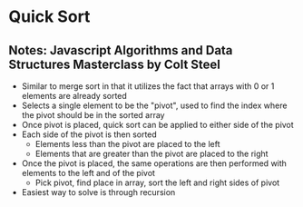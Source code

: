 # Quick Sort

## Notes: Javascript Algorithms and Data Structures Masterclass by Colt Steel

- Similar to merge sort in that it utilizes the fact that arrays with 0 or 1 elements are already sorted
- Selects a single element to be the "pivot", used to find the index where the pivot should be in the sorted array
- Once pivot is placed, quick sort can be applied to either side of the pivot
- Each side of the pivot is then sorted
  - Elements less than the pivot are placed to the left
  - Elements that are greater than the pivot are placed to the right
- Once the pivot is placed, the same operations are then performed with elements to the left and of the pivot
  - Pick pivot, find place in array, sort the left and right sides of pivot
- Easiest way to solve is through recursion

